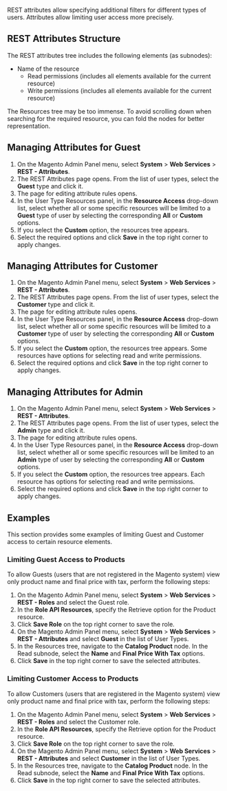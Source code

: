 REST attributes allow specifying additional filters for different types of users. Attributes allow limiting user access more precisely.

## REST Attributes Structure

The REST attributes tree includes the following elements (as subnodes):

-   Name of the resource
    -   Read permissions (includes all elements available for the current resource)
    -   Write permissions (includes all elements available for the current resource)

The Resources tree may be too immense. To avoid scrolling down when searching for the required resource, you can fold the nodes for better representation.

## Managing Attributes for Guest

1.  On the Magento Admin Panel menu, select **System** > **Web Services** > **REST - Attributes**.
2.  The REST Attributes page opens. From the list of user types, select the **Guest** type and click it.
3.  The page for editing attribute rules opens.
4.  In the User Type Resources panel, in the **Resource Access** drop-down list, select whether all or some specific resources will be limited to a **Guest** type of user by selecting the corresponding **All** or **Custom** options.
5.  If you select the **Custom** option, the resources tree appears.
6.  Select the required options and click **Save** in the top right corner to apply changes.

## Managing Attributes for Customer

1.  On the Magento Admin Panel menu, select **System** > **Web Services** > **REST - Attributes**.
2.  The REST Attributes page opens. From the list of user types, select the **Customer** type and click it.
3.  The page for editing attribute rules opens.
4.  In the User Type Resources panel, in the **Resource Access** drop-down list, select whether all or some specific resources will be limited to a **Customer** type of user by selecting the corresponding **All** or **Custom** options.
5.  If you select the **Custom** option, the resources tree appears. Some resources have options for selecting read and write permissions.
6.  Select the required options and click **Save** in the top right corner to apply changes.

## Managing Attributes for Admin

1.  On the Magento Admin Panel menu, select **System** > **Web Services** > **REST - Attributes**.
2.  The REST Attributes page opens. From the list of user types, select the **Admin** type and click it.
3.  The page for editing attribute rules opens.
4.  In the User Type Resources panel, in the **Resource Access** drop-down list, select whether all or some specific resources will be limited to an **Admin** type of user by selecting the corresponding **All** or **Custom** options.
5.  If you select the **Custom** option, the resources tree appears. Each resource has options for selecting read and write permissions.
6.  Select the required options and click **Save** in the top right corner to apply changes.

## Examples

This section provides some examples of limiting Guest and Customer access to certain resource elements.

### Limiting Guest Access to Products

To allow Guests (users that are not registered in the Magento system) view only product name and final price with tax, perform the following steps:

1.  On the Magento Admin Panel menu, select **System** > **Web Services** > **REST - Roles** and select the Guest role.
2.  In the **Role API Resources**, specify the Retrieve option for the Product resource.
3.  Click **Save Role** on the top right corner to save the role.
4.  On the Magento Admin Panel menu, select **System** > **Web Services** > **REST - Attributes** and select **Guest** in the list of User Types.
5.  In the Resources tree, navigate to the **Catalog Product** node. In the Read subnode, select the **Name** and **Final Price With Tax** options.
6.  Click **Save** in the top right corner to save the selected attributes.

### Limiting Customer Access to Products

To allow Customers (users that are registered in the Magento system) view only product name and final price with tax, perform the following steps:

1.  On the Magento Admin Panel menu, select **System** > **Web Services** > **REST - Roles** and select the Customer role.
2.  In the **Role API Resources**, specify the Retrieve option for the Product resource.
3.  Click **Save Role** on the top right corner to save the role.
4.  On the Magento Admin Panel menu, select **System** > **Web Services** > **REST - Attributes** and select **Customer** in the list of User Types.
5.  In the Resources tree, navigate to the **Catalog Product** node. In the Read subnode, select the **Name** and **Final Price With Tax** options.
6.  Click **Save** in the top right corner to save the selected attributes.